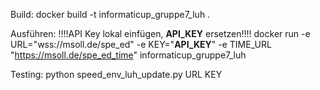 Build:
docker build -t informaticup_gruppe7_luh .

Ausführen: !!!!API Key lokal einfügen, **API_KEY** ersetzen!!!!
docker run -e URL="wss://msoll.de/spe_ed" -e KEY="**API_KEY**" -e TIME_URL "https://msoll.de/spe_ed_time" informaticup_gruppe7_luh

Testing:
python speed_env_luh_update.py URL KEY